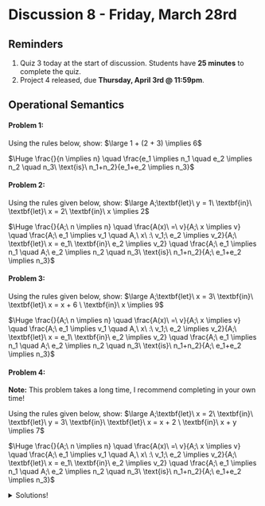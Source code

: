# Discussion 8 - Friday, March 28rd

## Reminders

1. Quiz 3 today at the start of discussion. Students have **25 minutes** to complete the quiz.
2. Project 4 released, due **Thursday, April 3rd @ 11:59pm**.

## Operational Semantics

#### Problem 1:

Using the rules below, show: $\large 1 + (2 + 3) \implies 6$

$\Huge \frac{}{n \implies n} \quad \frac{e_1 \implies n_1 \quad e_2 \implies n_2 \quad n_3\ \text{is}\ n_1+n_2}{e_1+e_2 \implies n_3}$

#### Problem 2:

Using the rules given below, show: $\large A;\textbf{let}\ y = 1\ \textbf{in}\ \textbf{let}\ x = 2\ \textbf{in}\ x \implies 2$

$\Huge \frac{}{A;\ n \implies n} \quad \frac{A(x)\ =\ v}{A;\ x \implies v} \quad \frac{A;\ e_1 \implies v_1 \quad A,\ x\ :\ v_1;\ e_2 \implies v_2}{A;\ \textbf{let}\ x = e_1\ \textbf{in}\ e_2 \implies v_2} \quad \frac{A;\ e_1 \implies n_1 \quad A;\ e_2 \implies n_2 \quad n_3\ \text{is}\ n_1+n_2}{A;\ e_1+e_2 \implies n_3}$

#### Problem 3:

Using the rules given below, show: $\large A;\textbf{let}\ x = 3\ \textbf{in}\ \textbf{let}\ x = x + 6 \ \textbf{in}\ x \implies 9$

$\Huge \frac{}{A;\ n \implies n} \quad \frac{A(x)\ =\ v}{A;\ x \implies v} \quad \frac{A;\ e_1 \implies v_1 \quad A,\ x\ :\ v_1;\ e_2 \implies v_2}{A;\ \textbf{let}\ x = e_1\ \textbf{in}\ e_2 \implies v_2} \quad \frac{A;\ e_1 \implies n_1 \quad A;\ e_2 \implies n_2 \quad n_3\ \text{is}\ n_1+n_2}{A;\ e_1+e_2 \implies n_3}$

#### Problem 4:

**Note:** This problem takes a long time, I recommend completing in your own time!

Using the rules given below, show: $\large A;\textbf{let}\ x = 2\ \textbf{in}\ \textbf{let}\ y = 3\ \textbf{in}\ \textbf{let}\ x = x + 2 \ \textbf{in}\ x + y \implies 7$

$\Huge \frac{}{A;\ n \implies n} \quad \frac{A(x)\ =\ v}{A;\ x \implies v} \quad \frac{A;\ e_1 \implies v_1 \quad A,\ x\ :\ v_1;\ e_2 \implies v_2}{A;\ \textbf{let}\ x = e_1\ \textbf{in}\ e_2 \implies v_2} \quad \frac{A;\ e_1 \implies n_1 \quad A;\ e_2 \implies n_2 \quad n_3\ \text{is}\ n_1+n_2}{A;\ e_1+e_2 \implies n_3}$

<details>
  <summary>Solutions!</summary>

1.
    
![image](https://hackmd.io/_uploads/rkGQ1UEayx.png)

2.

![image](https://hackmd.io/_uploads/SJ3b18NTyx.png)

3.
    
![image](https://hackmd.io/_uploads/HJx-JLE61x.png)


4.
    
![image](https://hackmd.io/_uploads/BJYl1UVake.png)


</details>
